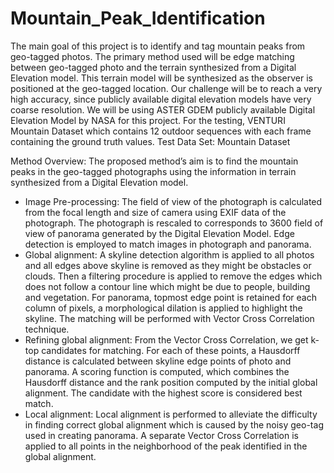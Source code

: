 # Mountain_Peak_Identification
The main goal of this project is to identify and tag mountain peaks from geo-tagged photos. The primary method used will be edge matching between geo-tagged photo and the terrain synthesized from a Digital Elevation model. This terrain model will be synthesized as the observer is positioned at the geo-tagged location. Our challenge will be to reach a very high accuracy, since publicly available digital elevation models have very coarse resolution. We will be using ASTER GDEM publicly available Digital Elevation Model by NASA for this project.  For the testing, VENTURI Mountain Dataset which contains 12 outdoor sequences with each frame containing the ground truth values.
Test Data Set: Mountain Dataset

Method Overview:
The proposed method’s aim is to find the mountain peaks in the geo-tagged photographs using the information in terrain synthesized from a Digital Elevation model.
*	Image Pre-processing: The field of view of the photograph is calculated from the focal length and size of camera using EXIF data of the photograph. The photograph is rescaled to corresponds to 3600 field of view of panorama generated by the Digital Elevation Model. Edge detection is employed to match images in photograph and panorama.
*	Global alignment: A skyline detection algorithm is applied to all photos and all edges above skyline is removed as they might be obstacles or clouds. Then a filtering procedure is applied to remove the edges which does not follow a contour line which might be due to people, building and vegetation. For panorama, topmost edge point is retained for each column of pixels, a morphological dilation is applied to highlight the skyline. The matching will be performed with Vector Cross Correlation technique.
* Refining global alignment: From the Vector Cross Correlation, we get k-top candidates for matching. For each of these points, a Hausdorff distance is calculated between skyline edge points of photo and panorama. A scoring function is computed, which combines the Hausdorff distance and the rank position computed by the initial global alignment. The candidate with the highest score is considered best match.
*	Local alignment: Local alignment is performed to alleviate the difficulty in finding correct global alignment which is caused by the noisy geo-tag used in creating panorama. A separate Vector Cross Correlation is applied to all points in the neighborhood of the peak identified in the global alignment. 
